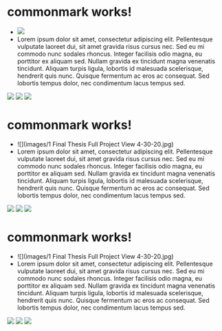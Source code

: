 <div class="article">

# commonmark works!
* ![](images/thesis_over.jpg)
* Lorem ipsum dolor sit amet, consectetur adipiscing elit. Pellentesque vulputate laoreet dui, sit amet gravida risus cursus nec. Sed eu mi commodo nunc sodales rhoncus. Integer facilisis odio magna, eu porttitor ex aliquam sed. Nullam gravida ex tincidunt magna venenatis tincidunt. Aliquam turpis ligula, lobortis id malesuada scelerisque, hendrerit quis nunc. Quisque fermentum ac eros ac consequat. Sed lobortis tempus dolor, nec condimentum lacus tempus sed.

![](images/thesis_detail.jpg) ![](images/thesis_detail.jpg) ![](images/thesis_detail.jpg)
</div>
<div class="article">

# commonmark works!
* ![](images/1 Final Thesis Full Project View 4-30-20.jpg)
* Lorem ipsum dolor sit amet, consectetur adipiscing elit. Pellentesque vulputate laoreet dui, sit amet gravida risus cursus nec. Sed eu mi commodo nunc sodales rhoncus. Integer facilisis odio magna, eu porttitor ex aliquam sed. Nullam gravida ex tincidunt magna venenatis tincidunt. Aliquam turpis ligula, lobortis id malesuada scelerisque, hendrerit quis nunc. Quisque fermentum ac eros ac consequat. Sed lobortis tempus dolor, nec condimentum lacus tempus sed.

![](images/thesis_detail.jpg) ![](images/thesis_detail.jpg) ![](images/thesis_detail.jpg)

</div>
<div class="article">

# commonmark works!
* ![](images/1 Final Thesis Full Project View 4-30-20.jpg)
* Lorem ipsum dolor sit amet, consectetur adipiscing elit. Pellentesque vulputate laoreet dui, sit amet gravida risus cursus nec. Sed eu mi commodo nunc sodales rhoncus. Integer facilisis odio magna, eu porttitor ex aliquam sed. Nullam gravida ex tincidunt magna venenatis tincidunt. Aliquam turpis ligula, lobortis id malesuada scelerisque, hendrerit quis nunc. Quisque fermentum ac eros ac consequat. Sed lobortis tempus dolor, nec condimentum lacus tempus sed.

![](images/thesis_detail.jpg) ![](images/thesis_detail.jpg) ![](images/thesis_detail.jpg)

</div>